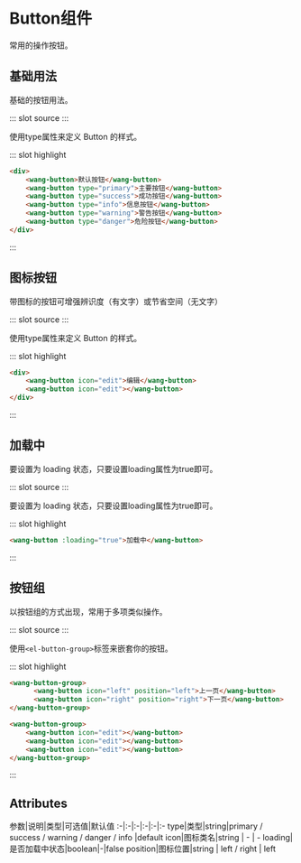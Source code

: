 
# Button组件
常用的操作按钮。
## 基础用法
基础的按钮用法。

<demo-block>
::: slot source
<button-test1></button-test1>
:::

使用type属性来定义 Button 的样式。

::: slot highlight
```html
<div>
    <wang-button>默认按钮</wang-button>
    <wang-button type="primary">主要按钮</wang-button>
    <wang-button type="success">成功按钮</wang-button>
    <wang-button type="info">信息按钮</wang-button>
    <wang-button type="warning">警告按钮</wang-button>
    <wang-button type="danger">危险按钮</wang-button>
</div>
```
:::
</demo-block>




## 图标按钮
带图标的按钮可增强辨识度（有文字）或节省空间（无文字）

<demo-block>
::: slot source
<button-test2></button-test2>
:::

使用type属性来定义 Button 的样式。

::: slot highlight
```html
<div>
    <wang-button icon="edit">编辑</wang-button>
    <wang-button icon="edit"></wang-button>
</div>
```
:::
</demo-block>



## 加载中

要设置为 loading 状态，只要设置loading属性为true即可。

<demo-block>
::: slot source
<button-test3></button-test3>
:::

要设置为 loading 状态，只要设置loading属性为true即可。

::: slot highlight
```html
<wang-button :loading="true">加载中</wang-button>
```
:::
</demo-block>


## 按钮组
以按钮组的方式出现，常用于多项类似操作。


<demo-block>
::: slot source
<button-test4></button-test4>
:::

使用`<el-button-group>`标签来嵌套你的按钮。

::: slot highlight
```html
<wang-button-group>
      <wang-button icon="left" position="left">上一页</wang-button>
      <wang-button icon="right" position="right">下一页</wang-button>
</wang-button-group>

<wang-button-group>
    <wang-button icon="edit"></wang-button>
    <wang-button icon="edit"></wang-button>
    <wang-button icon="edit"></wang-button>
</wang-button-group>
```
:::
</demo-block>


## Attributes
参数|说明|类型|可选值|默认值
:-|:-|:-|:-|:-|:-
type|类型|string|primary / success / warning / danger / info |default
icon|图标类名|string | - | -
loading|是否加载中状态|boolean|-|false
position|图标位置|string | left / right | left
